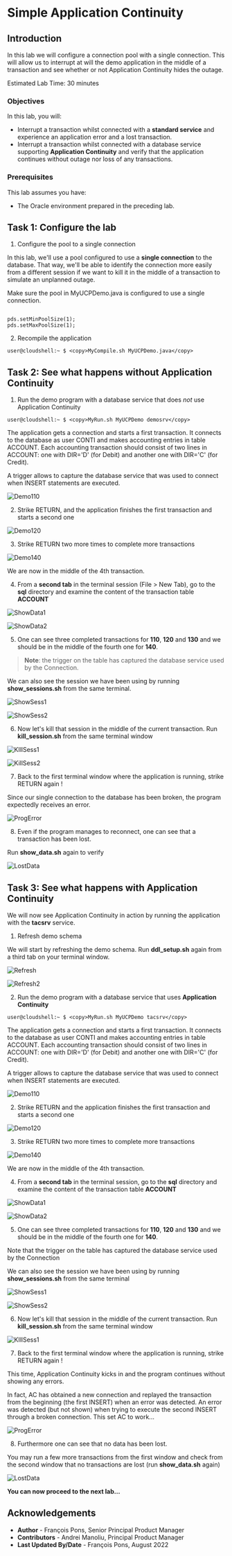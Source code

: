 # Simple Application Continuity

## Introduction

In this lab we will configure a connection pool with a single connection. This will allow us to interrupt at will the demo application in the middle of a transaction and see whether or not Application Continuity hides the outage.

Estimated Lab Time: 30 minutes


### Objectives

In this lab, you will:

* Interrupt a transaction whilst connected with a **standard service** and experience an application error and a lost transaction.
* Interrupt a transaction whilst connected with a database service supporting **Application Continuity** and verify that the application continues without outage nor loss of any transactions.


### Prerequisites

This lab assumes you have:
* The Oracle environment prepared in the preceding lab.


## Task 1: Configure the lab

1. Configure the pool to a single connection

In this lab, we'll use a pool configured to use a **single connection** to the database. That way, we'll be able to identify the connection more easily from a different session if we want to kill it in the middle of a transaction to simulate an unplanned outage.

Make sure the pool in MyUCPDemo.java is configured to use a single connection.

<code>
pds.setMinPoolSize(1);
pds.setMaxPoolSize(1);
</code>


2. Recompile the application

````
user@cloudshell:~ $ <copy>MyCompile.sh MyUCPDemo.java</copy>
````



## Task 2: See what happens **without** Application Continuity

1. Run the demo program with a database service that does *not* use Application Continuity


````
user@cloudshell:~ $ <copy>MyRun.sh MyUCPDemo demosrv</copy>
````


The application gets a connection and starts a first transaction. It connects to the database as user CONTI and makes accounting entries in table ACCOUNT. Each accounting transaction should consist of two lines in ACCOUNT: one with DIR='D' (for Debit) and another one with DIR='C' (for Credit).

A trigger allows to capture the database service that was used to connect when INSERT statements are executed.

![Demo110](./images/task2/image100.png " ")

2. Strike RETURN, and the application finishes the first transaction and starts a second one

![Demo120](./images/task2/image110.png " ")

3. Strike RETURN two more times to complete more transactions

![Demo140](./images/task2/image120.png " ")

We are now in the middle of the 4th transaction.

4. From a **second tab** in the terminal session (File > New Tab), go to the **sql** directory and examine the content of the transaction table **ACCOUNT**

![ShowData1](./images/task2/image200.png " ")

![ShowData2](./images/task2/image210.png " ")

5. One can see three completed transactions for **110**, **120** and **130** and we should be in the middle of the fourth one for **140**.

> **Note**: the trigger on the table has captured the database service used by the Connection.

We can also see the session we have been using by running **show_sessions.sh** from the same terminal.

![ShowSess1](./images/task2/image300.png " ")

![ShowSess2](./images/task2/image310.png " ")

6. Now let's kill that session in the middle of the current transaction. Run **kill_session.sh** from the same terminal window

![KIllSess1](./images/task2/image400.png " ")

![KillSess2](./images/task2/image410.png " ")

7. Back to the first terminal window where the application is running, strike RETURN again !

Since our single connection to the database has been broken, the program expectedly receives an error.

![ProgError](./images/task2/image500.png " ")

8. Even if the program manages to reconnect, one can see that a transaction has been lost.

Run **show_data.sh** again to verify

![LostData](./images/task2/image600.png " ")



## Task 3: See what happens **with** Application Continuity

We will now see Application Continuity in action by running the application with the **tacsrv** service.

1. Refresh demo schema

We will start by refreshing the demo schema. Run **ddl_setup.sh** again from a third tab on your terminal window.

![Refresh](./images/task3/image100.png " ")

![Refresh2](./images/task3/image110.png " ")


2. Run the demo program with a database service that uses **Application Continuity**

````
user@cloudshell:~ $ <copy>MyRun.sh MyUCPDemo tacsrv</copy>
````

The application gets a connection and starts a first transaction. It connects to the database as user CONTI and makes accounting entries in table ACCOUNT. Each accounting transaction should consist of two lines in ACCOUNT: one with DIR='D' (for Debit) and another one with DIR='C' (for Credit).

A trigger allows to capture the database service that was used to connect when INSERT statements are executed.

![Demo110](./images/task3/image200.png " ")

2. Strike RETURN and the application finishes the first transaction and starts a second one

![Demo120](./images/task3/image210.png " ")

3. Strike RETURN two more times to complete more transactions

![Demo140](./images/task3/image220.png " ")

We are now in the middle of the 4th transaction.

4. From a **second tab** in the terminal session, go to the **sql** directory and examine the content of the transaction table **ACCOUNT**

![ShowData1](./images/task3/image300.png " ")

![ShowData2](./images/task3/image310.png " ")

5. One can see three completed transactions for **110**, **120** and **130** and we should be in the middle of the fourth one for **140**.

Note that the trigger on the table has captured the database service used by the Connection

We can also see the session we have been using by running **show_sessions.sh** from the same terminal

![ShowSess1](./images/task3/image400.png " ")

![ShowSess2](./images/task3/image410.png " ")

6. Now let's kill that session in the middle of the current transaction. Run **kill_session.sh** from the same terminal window

![KIllSess1](./images/task3/image500.png " ")

7. Back to the first terminal window where the application is running, strike RETURN again !

This time, Application Continuity kicks in and the program continues without showing any errors.

In fact, AC has obtained a new connection and replayed the transaction from the beginning (the first INSERT) when an error was detected. An error was detected (but not shown) when trying to execute the second INSERT through a broken connection. This set AC to work...

![ProgError](./images/task3/image600.png " ")

8. Furthermore one can see that no data has been lost.

You may run a few more transactions from the first window and check from the second window that no transactions are lost (run **show_data.sh** again)

![LostData](./images/task2/image600.png " ")


**You can now proceed to the next lab…**


## Acknowledgements
* **Author** - François Pons, Senior Principal Product Manager
* **Contributors** - Andrei Manoliu, Principal Product Manager
* **Last Updated By/Date** - François Pons, August 2022
